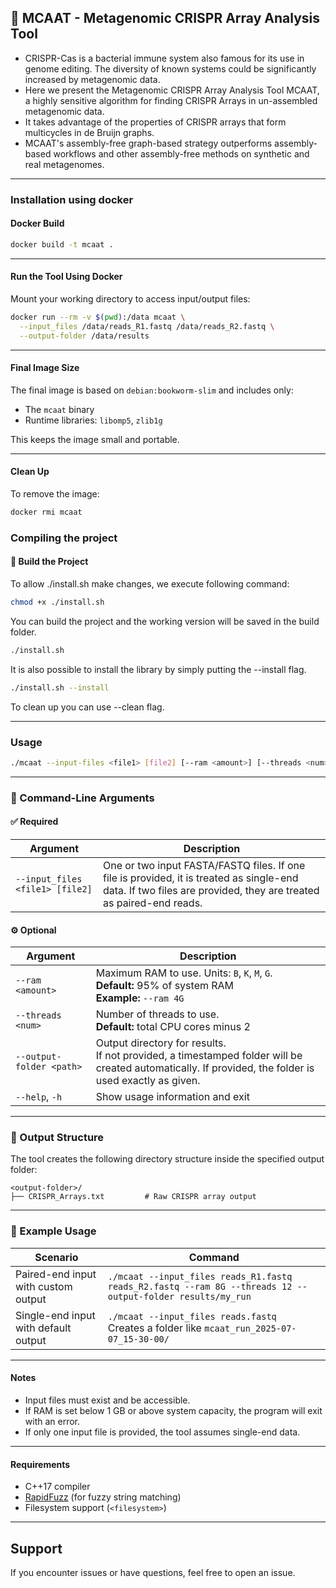 ## 🧬 MCAAT - Metagenomic CRISPR Array Analysis Tool

- CRISPR-Cas is a bacterial immune system also famous for its use in genome editing. The diversity of known systems could be significantly increased by metagenomic data. 
- Here we present the Metagenomic CRISPR Array Analysis Tool MCAAT, a highly sensitive algorithm for finding CRISPR Arrays in un-assembled metagenomic data. 
- It takes advantage of the properties of CRISPR arrays that form multicycles in de Bruijn graphs. 
- MCAAT's assembly-free graph-based strategy outperforms assembly-based workflows and other assembly-free methods on synthetic and real metagenomes. 
---

### Installation using docker
#### Docker Build

```bash
docker build -t mcaat .
```

---

#### Run the Tool Using Docker

Mount your working directory to access input/output files:

```bash
docker run --rm -v $(pwd):/data mcaat \
  --input_files /data/reads_R1.fastq /data/reads_R2.fastq \
  --output-folder /data/results
```

---

#### Final Image Size

The final image is based on `debian:bookworm-slim` and includes only:

- The `mcaat` binary
- Runtime libraries: `libomp5`, `zlib1g`

This keeps the image small and portable.

---

#### Clean Up

To remove the image:

```bash
docker rmi mcaat
```

### Compiling the project

#### 🔧 Build the Project
To allow ./install.sh make changes, we execute following command:
```bash
chmod +x ./install.sh
```
You can build the project and the working version will be saved in the build folder.
```bash
./install.sh
```
It is also possible to install the library by simply putting the --install flag.
```bash
./install.sh --install
```
To clean up you can use --clean flag.

---


### Usage

```bash
./mcaat --input-files <file1> [file2] [--ram <amount>] [--threads <num>] [--output-folder <path>] [--help]
```

---
### 🧾 Command-Line Arguments

#### ✅ Required

| Argument                  | Description                                                                 |
|---------------------------|-----------------------------------------------------------------------------|
| `--input_files <file1> [file2]` | One or two input FASTA/FASTQ files. If one file is provided, it is treated as single-end data. If two files are provided, they are treated as paired-end reads. |

#### ⚙️ Optional

| Argument                  | Description                                                                 |
|---------------------------|-----------------------------------------------------------------------------|
| `--ram <amount>`          | Maximum RAM to use. Units: `B`, `K`, `M`, `G`. <br>**Default:** 95% of system RAM <br>**Example:** `--ram 4G` |
| `--threads <num>`         | Number of threads to use. <br>**Default:** total CPU cores minus 2          |
| `--output-folder <path>`  | Output directory for results. <br>If not provided, a timestamped folder will be created automatically. If provided, the folder is used exactly as given. |
| `--help`, `-h`            | Show usage information and exit                                            |

---

### 📁 Output Structure

The tool creates the following directory structure inside the specified output folder:

```
<output-folder>/
├── CRISPR_Arrays.txt         # Raw CRISPR array output
```

---

### 🧪 Example Usage

| Scenario                     | Command                                                                 |
|-----------------------------|-------------------------------------------------------------------------|
| Paired-end input with custom output | `./mcaat --input_files reads_R1.fastq reads_R2.fastq --ram 8G --threads 12 --output-folder results/my_run` |
| Single-end input with default output | `./mcaat --input_files reads.fastq` <br>Creates a folder like `mcaat_run_2025-07-07_15-30-00/` |


---

#### Notes

- Input files must exist and be accessible.
- If RAM is set below 1 GB or above system capacity, the program will exit with an error.
- If only one input file is provided, the tool assumes single-end data.

---

#### Requirements

- C++17 compiler
- [RapidFuzz](https://github.com/maxbachmann/rapidfuzz-cpp) (for fuzzy string matching)
- Filesystem support (`<filesystem>`)

---

## Support

If you encounter issues or have questions, feel free to open an issue.
